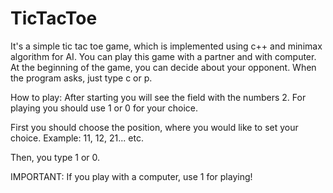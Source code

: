 # TicTacToe
It's a simple tic tac toe game, which is implemented using c++ and minimax algorithm for AI. 
You can play this game with a partner and with computer. 
At the beginning of the game, you can decide about your opponent.
When the program asks, just type c or p.


How to play:
After starting you will see the field with the numbers 2.
For playing you should use 1 or 0 for your choice. 

First you should choose the position, where you would like
to set your choice. Example: 11, 12, 21... etc.

Then, you type 1 or 0.

IMPORTANT:
If you play with a computer, use 1 for playing!


